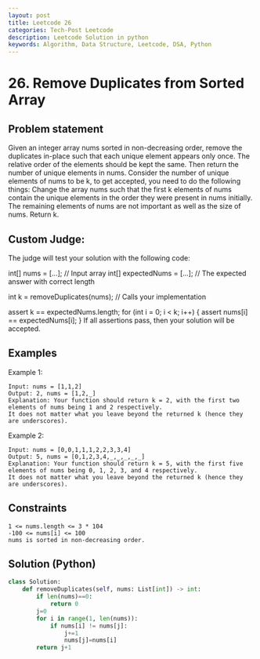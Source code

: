 ```yaml
---
layout: post
title: Leetcode 26
categories: Tech-Post Leetcode
description: Leetcode Solution in python
keywords: Algorithm, Data Structure, Leetcode, DSA, Python
---
```


# 26. Remove Duplicates from Sorted Array

## Problem statement 

Given an integer array nums sorted in non-decreasing order, remove the duplicates in-place such that each unique element appears only once. 
The relative order of the elements should be kept the same. Then return the number of unique elements in nums.
Consider the number of unique elements of nums to be k, to get accepted, you need to do the following things:
Change the array nums such that the first k elements of nums contain the unique elements in the order they were present in nums initially. 
The remaining elements of nums are not important as well as the size of nums.
Return k.

## Custom Judge:

The judge will test your solution with the following code:

int[] nums = [...]; // Input array
int[] expectedNums = [...]; // The expected answer with correct length

int k = removeDuplicates(nums); // Calls your implementation

assert k == expectedNums.length;
for (int i = 0; i < k; i++) {
    assert nums[i] == expectedNums[i];
}
If all assertions pass, then your solution will be accepted.

 
## Examples

Example 1:
```
Input: nums = [1,1,2]
Output: 2, nums = [1,2,_]
Explanation: Your function should return k = 2, with the first two elements of nums being 1 and 2 respectively.
It does not matter what you leave beyond the returned k (hence they are underscores).
```

Example 2:
```
Input: nums = [0,0,1,1,1,2,2,3,3,4]
Output: 5, nums = [0,1,2,3,4,_,_,_,_,_]
Explanation: Your function should return k = 5, with the first five elements of nums being 0, 1, 2, 3, and 4 respectively.
It does not matter what you leave beyond the returned k (hence they are underscores).
```

## Constraints
```
1 <= nums.length <= 3 * 104
-100 <= nums[i] <= 100
nums is sorted in non-decreasing order.
```
## Solution (Python) 
```python
class Solution:
    def removeDuplicates(self, nums: List[int]) -> int:
        if len(nums)==0:
            return 0
        j=0
        for i in range(1, len(nums)):
            if nums[i] != nums[j]:
                j+=1
                nums[j]=nums[i]
        return j+1
        
```

